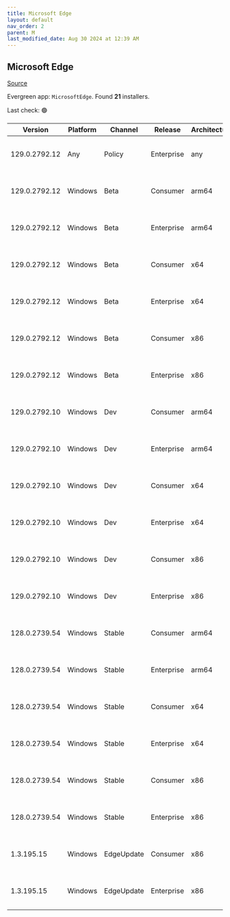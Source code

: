```yaml
---
title: Microsoft Edge
layout: default
nav_order: 2
parent: M
last_modified_date: Aug 30 2024 at 12:39 AM
---
```


## Microsoft Edge

[Source](https://www.microsoft.com/edge)

Evergreen app: `MicrosoftEdge`. Found **21** installers.

Last check: 🟢

| Version       | Platform | Channel    | Release    | Architecture | Hash                                                             | URI                                                                                                                                                                                                                                                                                                                      |
| ------------- | -------- | ---------- | ---------- | ------------ | ---------------------------------------------------------------- | ------------------------------------------------------------------------------------------------------------------------------------------------------------------------------------------------------------------------------------------------------------------------------------------------------------------------ |
| 129.0.2792.12 | Any      | Policy     | Enterprise | any          | 2582BFB2E350209E9851CF25A633A7921D8FD8685104671CCCC02F5CE6529AB8 | [https://msedge.sf.dl.delivery.mp.microsoft.com/filestreamingservice/files/ffb33719-cf25-4a33-aa95-318532133c8d/MicrosoftEdgePolicyTemplates.cab](https://msedge.sf.dl.delivery.mp.microsoft.com/filestreamingservice/files/ffb33719-cf25-4a33-aa95-318532133c8d/MicrosoftEdgePolicyTemplates.cab)                       |
| 129.0.2792.12 | Windows  | Beta       | Consumer   | arm64        | DF3E6482EF59DFB503B75B2E528633CFFA911E5766F19AB7198DD6995646827B | [https://msedge.sf.dl.delivery.mp.microsoft.com/filestreamingservice/files/ef311955-44de-428b-a5bb-88771a7fc2b2/MicrosoftEdgeBetaEnterpriseARM64.msi](https://msedge.sf.dl.delivery.mp.microsoft.com/filestreamingservice/files/ef311955-44de-428b-a5bb-88771a7fc2b2/MicrosoftEdgeBetaEnterpriseARM64.msi)               |
| 129.0.2792.12 | Windows  | Beta       | Enterprise | arm64        | DF3E6482EF59DFB503B75B2E528633CFFA911E5766F19AB7198DD6995646827B | [https://msedge.sf.dl.delivery.mp.microsoft.com/filestreamingservice/files/ef311955-44de-428b-a5bb-88771a7fc2b2/MicrosoftEdgeBetaEnterpriseARM64.msi](https://msedge.sf.dl.delivery.mp.microsoft.com/filestreamingservice/files/ef311955-44de-428b-a5bb-88771a7fc2b2/MicrosoftEdgeBetaEnterpriseARM64.msi)               |
| 129.0.2792.12 | Windows  | Beta       | Consumer   | x64          | 2708856B000D552C60DE428C07A01E4BF638D05C328874A25989D987AB3DDC70 | [https://msedge.sf.dl.delivery.mp.microsoft.com/filestreamingservice/files/b7b01c23-1d8d-4c7f-b817-bdebaa57b8b7/MicrosoftEdgeBetaEnterpriseX64.msi](https://msedge.sf.dl.delivery.mp.microsoft.com/filestreamingservice/files/b7b01c23-1d8d-4c7f-b817-bdebaa57b8b7/MicrosoftEdgeBetaEnterpriseX64.msi)                   |
| 129.0.2792.12 | Windows  | Beta       | Enterprise | x64          | 2708856B000D552C60DE428C07A01E4BF638D05C328874A25989D987AB3DDC70 | [https://msedge.sf.dl.delivery.mp.microsoft.com/filestreamingservice/files/b7b01c23-1d8d-4c7f-b817-bdebaa57b8b7/MicrosoftEdgeBetaEnterpriseX64.msi](https://msedge.sf.dl.delivery.mp.microsoft.com/filestreamingservice/files/b7b01c23-1d8d-4c7f-b817-bdebaa57b8b7/MicrosoftEdgeBetaEnterpriseX64.msi)                   |
| 129.0.2792.12 | Windows  | Beta       | Consumer   | x86          | 5271DA9DBC03150B9DB9056137D6FC5001E2E25CFD257663312A2FC9C25270A1 | [https://msedge.sf.dl.delivery.mp.microsoft.com/filestreamingservice/files/5b60dce2-08de-4b8f-9a43-d218d9c2f48b/MicrosoftEdgeBetaEnterpriseX86.msi](https://msedge.sf.dl.delivery.mp.microsoft.com/filestreamingservice/files/5b60dce2-08de-4b8f-9a43-d218d9c2f48b/MicrosoftEdgeBetaEnterpriseX86.msi)                   |
| 129.0.2792.12 | Windows  | Beta       | Enterprise | x86          | 5271DA9DBC03150B9DB9056137D6FC5001E2E25CFD257663312A2FC9C25270A1 | [https://msedge.sf.dl.delivery.mp.microsoft.com/filestreamingservice/files/5b60dce2-08de-4b8f-9a43-d218d9c2f48b/MicrosoftEdgeBetaEnterpriseX86.msi](https://msedge.sf.dl.delivery.mp.microsoft.com/filestreamingservice/files/5b60dce2-08de-4b8f-9a43-d218d9c2f48b/MicrosoftEdgeBetaEnterpriseX86.msi)                   |
| 129.0.2792.10 | Windows  | Dev        | Consumer   | arm64        | 1581591777E745E0A1631CFD25780133A6F70BBAC52970345BA64DA13513E0BF | [https://msedge.sf.dl.delivery.mp.microsoft.com/filestreamingservice/files/8b66164c-ae4e-4ce1-821e-08cdae9fd9ad/MicrosoftEdgeDevEnterpriseARM64.msi](https://msedge.sf.dl.delivery.mp.microsoft.com/filestreamingservice/files/8b66164c-ae4e-4ce1-821e-08cdae9fd9ad/MicrosoftEdgeDevEnterpriseARM64.msi)                 |
| 129.0.2792.10 | Windows  | Dev        | Enterprise | arm64        | 1581591777E745E0A1631CFD25780133A6F70BBAC52970345BA64DA13513E0BF | [https://msedge.sf.dl.delivery.mp.microsoft.com/filestreamingservice/files/8b66164c-ae4e-4ce1-821e-08cdae9fd9ad/MicrosoftEdgeDevEnterpriseARM64.msi](https://msedge.sf.dl.delivery.mp.microsoft.com/filestreamingservice/files/8b66164c-ae4e-4ce1-821e-08cdae9fd9ad/MicrosoftEdgeDevEnterpriseARM64.msi)                 |
| 129.0.2792.10 | Windows  | Dev        | Consumer   | x64          | 37412A944074FD7A112DB54AA216F4D9DCBD8A019F1CFBEC6FBDAD6561C7669B | [https://msedge.sf.dl.delivery.mp.microsoft.com/filestreamingservice/files/72dea6c6-ce93-46e6-b85b-c91a52f44892/MicrosoftEdgeDevEnterpriseX64.msi](https://msedge.sf.dl.delivery.mp.microsoft.com/filestreamingservice/files/72dea6c6-ce93-46e6-b85b-c91a52f44892/MicrosoftEdgeDevEnterpriseX64.msi)                     |
| 129.0.2792.10 | Windows  | Dev        | Enterprise | x64          | 37412A944074FD7A112DB54AA216F4D9DCBD8A019F1CFBEC6FBDAD6561C7669B | [https://msedge.sf.dl.delivery.mp.microsoft.com/filestreamingservice/files/72dea6c6-ce93-46e6-b85b-c91a52f44892/MicrosoftEdgeDevEnterpriseX64.msi](https://msedge.sf.dl.delivery.mp.microsoft.com/filestreamingservice/files/72dea6c6-ce93-46e6-b85b-c91a52f44892/MicrosoftEdgeDevEnterpriseX64.msi)                     |
| 129.0.2792.10 | Windows  | Dev        | Consumer   | x86          | EB2A88257893E45143B3C3B784FD18B693C9C12A9CB32F8C7E7DA00AD0765210 | [https://msedge.sf.dl.delivery.mp.microsoft.com/filestreamingservice/files/3d307039-1b60-458f-9a69-06293dfcd7fc/MicrosoftEdgeDevEnterpriseX86.msi](https://msedge.sf.dl.delivery.mp.microsoft.com/filestreamingservice/files/3d307039-1b60-458f-9a69-06293dfcd7fc/MicrosoftEdgeDevEnterpriseX86.msi)                     |
| 129.0.2792.10 | Windows  | Dev        | Enterprise | x86          | EB2A88257893E45143B3C3B784FD18B693C9C12A9CB32F8C7E7DA00AD0765210 | [https://msedge.sf.dl.delivery.mp.microsoft.com/filestreamingservice/files/3d307039-1b60-458f-9a69-06293dfcd7fc/MicrosoftEdgeDevEnterpriseX86.msi](https://msedge.sf.dl.delivery.mp.microsoft.com/filestreamingservice/files/3d307039-1b60-458f-9a69-06293dfcd7fc/MicrosoftEdgeDevEnterpriseX86.msi)                     |
| 128.0.2739.54 | Windows  | Stable     | Consumer   | arm64        | D7B7BE3CB4337022765ACE20025A26590D5B530345AEE93675E38DE843A993F1 | [https://msedge.sf.dl.delivery.mp.microsoft.com/filestreamingservice/files/0941d7bf-a691-414b-989a-6de6317eed5e/MicrosoftEdgeEnterpriseARM64.msi](https://msedge.sf.dl.delivery.mp.microsoft.com/filestreamingservice/files/0941d7bf-a691-414b-989a-6de6317eed5e/MicrosoftEdgeEnterpriseARM64.msi)                       |
| 128.0.2739.54 | Windows  | Stable     | Enterprise | arm64        | D7B7BE3CB4337022765ACE20025A26590D5B530345AEE93675E38DE843A993F1 | [https://msedge.sf.dl.delivery.mp.microsoft.com/filestreamingservice/files/0941d7bf-a691-414b-989a-6de6317eed5e/MicrosoftEdgeEnterpriseARM64.msi](https://msedge.sf.dl.delivery.mp.microsoft.com/filestreamingservice/files/0941d7bf-a691-414b-989a-6de6317eed5e/MicrosoftEdgeEnterpriseARM64.msi)                       |
| 128.0.2739.54 | Windows  | Stable     | Consumer   | x64          | 93602094E8C19D60CF0792736B9DC0B84A44937670981E9AA048C325E4E2764F | [https://msedge.sf.dl.delivery.mp.microsoft.com/filestreamingservice/files/222659df-94a1-47d7-a729-331590156dcc/MicrosoftEdgeEnterpriseX64.msi](https://msedge.sf.dl.delivery.mp.microsoft.com/filestreamingservice/files/222659df-94a1-47d7-a729-331590156dcc/MicrosoftEdgeEnterpriseX64.msi)                           |
| 128.0.2739.54 | Windows  | Stable     | Enterprise | x64          | 93602094E8C19D60CF0792736B9DC0B84A44937670981E9AA048C325E4E2764F | [https://msedge.sf.dl.delivery.mp.microsoft.com/filestreamingservice/files/222659df-94a1-47d7-a729-331590156dcc/MicrosoftEdgeEnterpriseX64.msi](https://msedge.sf.dl.delivery.mp.microsoft.com/filestreamingservice/files/222659df-94a1-47d7-a729-331590156dcc/MicrosoftEdgeEnterpriseX64.msi)                           |
| 128.0.2739.54 | Windows  | Stable     | Consumer   | x86          | AF3BCA374556D107EB1B797A40BCED8405545F5C937F52C8FCDD728C36399123 | [https://msedge.sf.dl.delivery.mp.microsoft.com/filestreamingservice/files/8c39d00a-b703-40dc-806b-c100a366744b/MicrosoftEdgeEnterpriseX86.msi](https://msedge.sf.dl.delivery.mp.microsoft.com/filestreamingservice/files/8c39d00a-b703-40dc-806b-c100a366744b/MicrosoftEdgeEnterpriseX86.msi)                           |
| 128.0.2739.54 | Windows  | Stable     | Enterprise | x86          | AF3BCA374556D107EB1B797A40BCED8405545F5C937F52C8FCDD728C36399123 | [https://msedge.sf.dl.delivery.mp.microsoft.com/filestreamingservice/files/8c39d00a-b703-40dc-806b-c100a366744b/MicrosoftEdgeEnterpriseX86.msi](https://msedge.sf.dl.delivery.mp.microsoft.com/filestreamingservice/files/8c39d00a-b703-40dc-806b-c100a366744b/MicrosoftEdgeEnterpriseX86.msi)                           |
| 1.3.195.15    | Windows  | EdgeUpdate | Consumer   | x86          | 91F0DEEC7D7319E57477B74A7A5F4D17C15EB2924B53E05A5998D67ECC8201F2 | [https://msedge.sf.dl.delivery.mp.microsoft.com/filestreamingservice/files/932857a7-3fd2-460a-98b9-8625069e5697/MicrosoftEdgeUpdateSetup_X86_1.3.195.15.exe](https://msedge.sf.dl.delivery.mp.microsoft.com/filestreamingservice/files/932857a7-3fd2-460a-98b9-8625069e5697/MicrosoftEdgeUpdateSetup_X86_1.3.195.15.exe) |
| 1.3.195.15    | Windows  | EdgeUpdate | Enterprise | x86          | 91F0DEEC7D7319E57477B74A7A5F4D17C15EB2924B53E05A5998D67ECC8201F2 | [https://msedge.sf.dl.delivery.mp.microsoft.com/filestreamingservice/files/932857a7-3fd2-460a-98b9-8625069e5697/MicrosoftEdgeUpdateSetup_X86_1.3.195.15.exe](https://msedge.sf.dl.delivery.mp.microsoft.com/filestreamingservice/files/932857a7-3fd2-460a-98b9-8625069e5697/MicrosoftEdgeUpdateSetup_X86_1.3.195.15.exe) |
